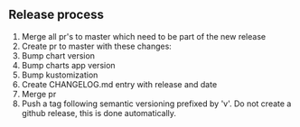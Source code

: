## Release process

1. Merge all pr's to master which need to be part of the new release
2. Create pr to master with these changes:
  1. Bump chart version
  2. Bump charts app version
  3. Bump kustomization
  4. Create CHANGELOG.md entry with release and date
3. Merge pr
4. Push a tag following semantic versioning prefixed by 'v'.
Do not create a github release, this is done automatically.
